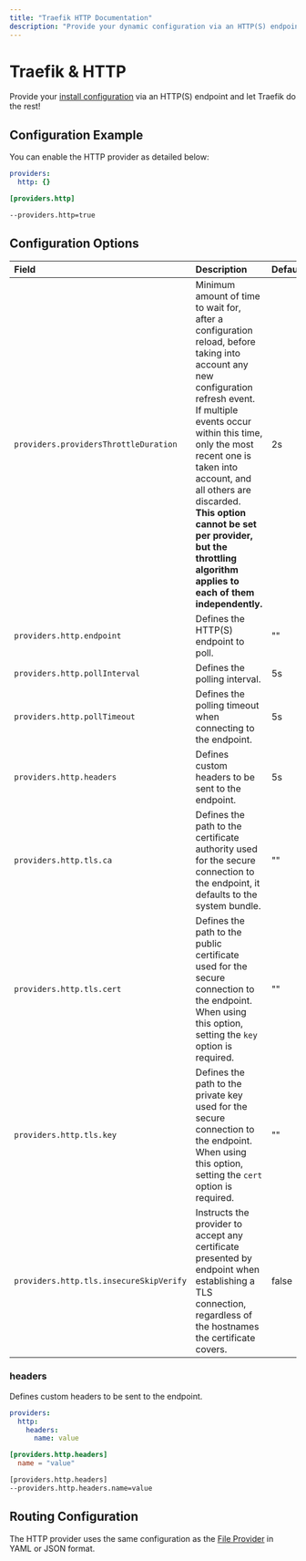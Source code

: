 ```yaml
---
title: "Traefik HTTP Documentation"
description: "Provide your dynamic configuration via an HTTP(S) endpoint and let Traefik Proxy do the rest. Read the technical documentation."
---
```


# Traefik & HTTP

Provide your [install configuration](../overview.md) via an HTTP(S) endpoint and let Traefik do the rest!

## Configuration Example

You can enable the HTTP provider as detailed below:

```yaml tab="File (YAML)"
providers:
  http: {}
```

```toml tab="File (TOML)"
[providers.http]
```

```bash tab="CLI"
--providers.http=true
```

## Configuration Options

| Field | Description                                               | Default              | Required |
|:------|:----------------------------------------------------------|:---------------------|:---------|
| `providers.providersThrottleDuration` | Minimum amount of time to wait for, after a configuration reload, before taking into account any new configuration refresh event.<br />If multiple events occur within this time, only the most recent one is taken into account, and all others are discarded.<br />**This option cannot be set per provider, but the throttling algorithm applies to each of them independently.** | 2s  | No |
| `providers.http.endpoint` | Defines the HTTP(S) endpoint to poll. |  ""    | Yes   |
| `providers.http.pollInterval` | Defines the polling interval. |  5s    | No   |
| `providers.http.pollTimeout` | Defines the polling timeout when connecting to the endpoint. |  5s    | No   |
| `providers.http.headers` | Defines custom headers to be sent to the endpoint. |  5s    | No   |
| `providers.http.tls.ca` | Defines the path to the certificate authority used for the secure connection to the endpoint, it defaults to the system bundle.  |  ""   | No   |
| `providers.http.tls.cert` | Defines the path to the public certificate used for the secure connection to the endpoint. When using this option, setting the `key` option is required. |  ""   | Yes   |
| `providers.http.tls.key` | Defines the path to the private key used for the secure connection to the endpoint. When using this option, setting the `cert` option is required. |  ""  | Yes   |
| `providers.http.tls.insecureSkipVerify` | Instructs the provider to accept any certificate presented by endpoint when establishing a TLS connection, regardless of the hostnames the certificate covers. | false   | No   |

### headers

Defines custom headers to be sent to the endpoint.

```yaml tab="File (YAML)"
providers:
  http:
    headers:
      name: value
```

```toml tab="File (TOML)"
[providers.http.headers]
  name = "value"
```

```bash tab="CLI"
[providers.http.headers]
--providers.http.headers.name=value
```

## Routing Configuration

The HTTP provider uses the same configuration as the [File Provider](./file.md) in YAML or JSON format.
